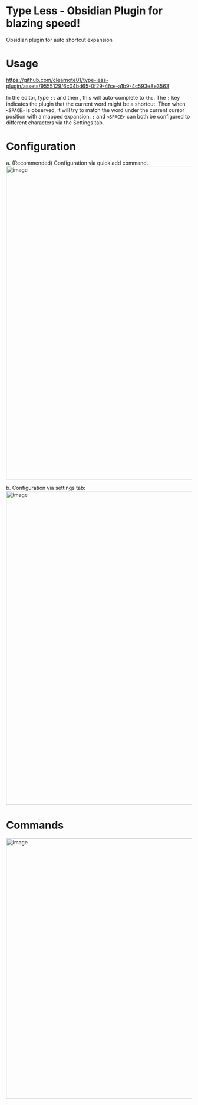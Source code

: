 # Type Less - Obsidian Plugin for blazing speed!
Obsidian plugin for auto shortcut expansion

# Usage



https://github.com/clearnote01/type-less-plugin/assets/9555129/6c04bd65-0f29-4fce-a1b9-4c593e8e3563



In the editor, type `;t` and then <SPACE>, this will auto-complete to `the`. The `;` key indicates the plugin that the current word might be a shortcut. Then when `<SPACE>` is observed, it will try to match the word under the current cursor position with a mapped expansion. `;` and `<SPACE>` can both be configured to different characters via the Settings tab.

# Configuration

a. (Recommended) Configuration via quick add command.
<img width="851" alt="image" src="https://github.com/clearnote01/type-less-plugin/assets/9555129/75c5eb89-fc20-4c60-ad07-b7014b6a79bb">

b. Configuration via settings tab:
<img width="851" alt="image" src="https://github.com/clearnote01/type-less-plugin/assets/9555129/820db90f-2f18-479f-8e12-c0213a4d3cd9">

# Commands

<img width="706" alt="image" src="https://github.com/clearnote01/type-less-plugin/assets/9555129/3b5bc413-529c-46c1-be72-6acf353f0615">



